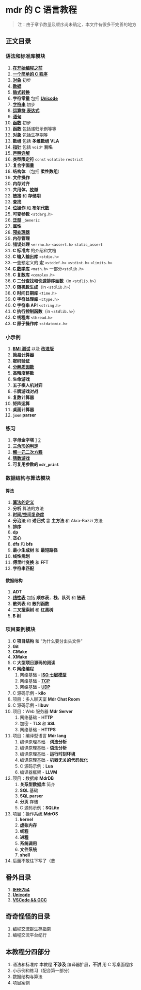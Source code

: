 # mdr 的 C 语言教程

> 注：由于章节数量及顺序尚未确定，本文件有很多不完善的地方

## 正文目录

### 语法和标准库模块

1. [**在开始编程之前**](/教程/正文/语法和标准库/1_在开始编程之前.md)
2. [**一个简单的 C 程序**](/教程/正文/语法和标准库/2_一个简单的C程序.md)
3. [**对象**](/教程/正文/语法和标准库/3_C对象_初步.md) 初步
4. [**数据**](/教程/正文/语法和标准库/4_数据.md)
5. [**隐式转换**](/教程/正文/语法和标准库/unk_隐式转换.md)
6. **字符常量** 包括 [**Unicode**](/教程/番外/2_Unicode.md)
7. [**字符串**](/教程/正文/语法和标准库/6_字符串.md) 初步
8. [**运算符** **表达式**](/教程/正文/语法和标准库/7_运算符_表达式.md)
9. [**语句**](/教程/正文/语法和标准库/unk_语句.md)
10. [**函数**](/教程/正文/语法和标准库/15_函数.md) 初步
11. **函数** 包括递归示例等等
12. **对象** 包括生存期等
13. **数组** 包括 **多维数组** **VLA**
14. [**指针**](/教程/正文/语法和标准库/18_指针.md) 包括 `void*` **别名**
15. [**声明详解**](/教程/正文/语法和标准库/unk_声明.md)
16. **类型限定符** `const` `volatile` `restrict`
17. **复合字面量**
18. **结构体** （包括 **柔性数组**）
19. **文件操作**
20. **内存对齐**
21. **共用体**，[**枚举**](/教程/正文/语法和标准库/unk_枚举.md)
22. **链接** 和 **存储期**
23. **查找**
24. [**位操作** 和 **布尔代数**](/教程/正文/语法和标准库/34_位操作和布尔代数.md)
25. **可变参数** `<stdarg.h>`
26. [**泛型**](/教程/正文/语法和标准库/36_泛型选择.md) `_Generic`
27. **属性**
28. [**预处理器**](/教程/正文/语法和标准库/37_预处理器.md)
29. **内存管理**
30. **错误处理** `<errno.h>` `<assert.h>` `static_assert`
31. **C 标准库** 的介绍和文档
32. **C 输入输出库** `<stdio.h>`
33. 一些预定义的 **宏** `<stddef.h>` `<stdint.h>` `<limits.h>`
34. [**C 数学库**](/教程/正文/语法和标准库/unk_C数学库.md) `<math.h>` 一部分`<stdlib.h>`
35. **C 复数库** `<complex.h>`
36. **C 二分查找和快速排序函数**（in `<stdlib.h>`）
37. **C 随机数生成**（in `<stdlib.h>`）
38. **C 时间日期库** `<time.h>`
39. **C 字符处理库** `<ctype.h>`
40. **C 字符串 API** `<string.h>`
41. **C 执行控制函数**（in `<stdlib.h>`）
42. **C 线程库** `<thread.h>`
43. **C 原子操作库** `<stdatomic.h>`

### 小示例

1. [**BMI 测试**](/教程/示例代码/语法和标准库/8_BMI测试.c) 以及 [**改进版**](/教程/示例代码/语法和标准库/10_改进的BMI测试.c)
2. [**简易计算器**](/教程/示例代码/语法和标准库/12_简易计算器.c)
3. **密码验证**
4. [**分解质因数**](/教程/示例代码/语法和标准库/质因数分解.c)
5. **高精度整数**
6. **生命游戏**
7. **五子棋人机对弈**
8. **卡牌游戏对战**
9. **复数计算器**
10. **矩阵运算**
11. **桌面计算器**
12. **`json` parser**

### 练习

1. **字母金字塔** [1](/教程/示例代码/练习/1_字母金字塔_1.c) [2](/教程/示例代码/练习/1_字母金字塔_2.c)
2. [**三角形的判定**](/教程/示例代码/练习/2_三角形的判定.c)
3. [**解一元二次方程**](/教程/示例代码/练习/3_一元二次方程.c)
4. [**猜数游戏**](/教程/示例代码/练习/unk_猜数游戏.c)
5. **可复用参数的 `mdr_print`**

### 数据结构与算法模块

#### 算法

1. [**算法的定义**](/教程/正文/数据结构与算法/算法/1_什么是算法.md)
2. **分析** 算法的方法
3. [**时间/空间复杂度**](/教程/正文/数据结构与算法/算法/3_算法的时间和空间复杂度.md)
4. **分治法** 和 **递归式** 含 **主方法** 和 Akra-Bazzi 方法
5. **排序**
6. **dp**
7. **贪心**
8. **dfs** 和 **bfs**
9. **最小生成树** 和 **最短路径**
10. **线性规划**
11. **傅里叶变换** 和 **FFT**
12. **字符串匹配**

#### 数据结构

1. **ADT**
2. [**线性表**](/教程/正文/数据结构与算法/数据结构/1_线性表.md) 包括 **顺序表**，**栈**，**队列** 和 **链表**
3. **散列表** 和 **散列函数**
4. **二叉搜索树** 和 **红黑树**
5. **B 树**

### 项目案例模块

1. **C 项目结构** 和 “为什么要分出头文件”
2. **Git**
3. **CMake**
4. **XMake**
5. C **大型项目源码的阅读**
6. **C 网络编程**
   1. 网络基础 - [**ISO 七层模型**](/教程/正文/项目/74_ISO七层模型.md)
   2. 网络基础 - [**TCP**](/教程/正文/项目/75_TCP.md)
   3. 网络基础 - [**UDP**](/教程/正文/项目/76_UDP.md)
7. C 源码示例 - **kilo**
8. 项目：多人聊天室 **Mdr Chat Room**
9. C 源码示例 - **libuv**
10. 项目：Web 服务器 **Mdr Server**
    1. 网络基础 - **HTTP**
    2. 加密 - **TLS** 和 **SSL**
    3. 网络基础 - **HTTPS**
11. 项目：编译型语言 **Mdr lang**
    1. 编译原理基础 - **词法分析**
    2. 编译原理基础 - **语法分析**
    3. 编译原理基础 - **运行时刻环境**
    4. 编译原理基础 - **机器无关的代码优化**
    5. C 源码示例：**Lua**
    6. 编译器框架 - **LLVM**
12. 项目：数据库 **MdrDB**
    1. **关系型数据库** 简介
    2. **SQL** 基础
    3. **SQL parser**
    4. **分页** 存储
    5. C 源码示例：**SQLite**
13. 项目：操作系统 **MdrOS**
    1. **kernel**
    2. **虚拟内存**
    3. **线程**
    4. **进程**
    5. **系统调用**
    6. **文件系统**
    7. **shell**
14. 后面不敢往下写了（悲

## 番外目录

1. [**IEEE754**](/教程/番外/1_IEEE754.md)
2. [**Unicode**](/教程/番外/2_Unicode.md)
3. [**VSCode && GCC**](/教程/番外/3_VSCode+GCC.md)

## 奇奇怪怪的目录

1. [编程交流群生存指南](/杂项/技术无关/1_编程交流群生存指南.md)
2. 编程交流平台纪行

## 本教程分四部分

1. 语法和标准库
   本教程 **不涉及** 编译器扩展，**不讲** 用 C 写桌面程序
2. 小示例和练习（配合第一部分）
3. 数据结构与算法
4. 项目案例
